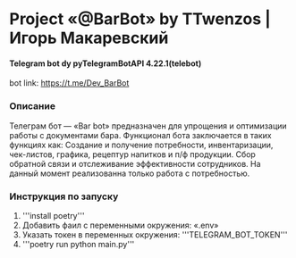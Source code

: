 # Project «@BarBot» by TTwenzos | Игорь Макаревский

#### Telegram bot dy pyTelegramBotAPI 4.22.1(telebot)

bot link: https://t.me/Dev_BarBot

### Описание

Телеграм бот — «Bar bot» предназначен для упрощения и оптимизации работы с документами бара.
Функционал бота заключается в таких функциях как: Создание и получение потребности, инвентаризации, чек-листов, графика,
рецептур напитков и п/ф продукции. Сбор обратной связи и отслеживание эффективности сотрудников.
На данный момент реализованна только работа с потребностью.

### Инструкция по запуску

1. '''install poetry'''
2. Добавить фаил с переменными окружения: «.env»
3. Указать токен в переменных окружения: '''TELEGRAM_BOT_TOKEN'''
4. '''poetry run python main.py'''
